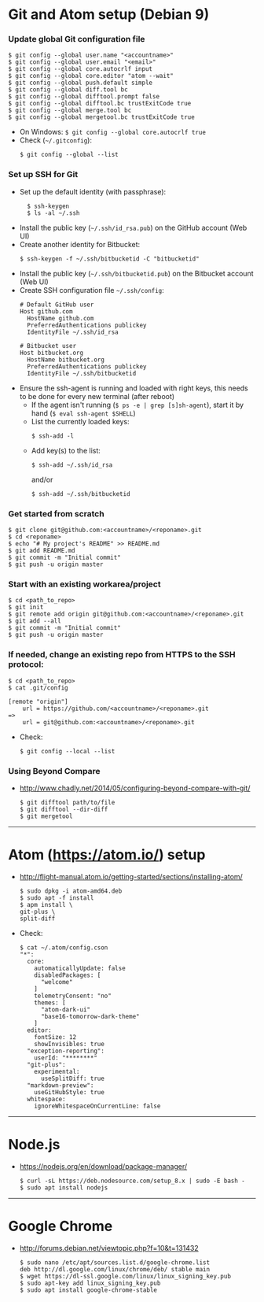 # Git and Atom setup (Debian 9)

### Update global Git configuration file
```
$ git config --global user.name "<accountname>"
$ git config --global user.email "<email>"
$ git config --global core.autocrlf input
$ git config --global core.editor "atom --wait"
$ git config --global push.default simple
$ git config --global diff.tool bc
$ git config --global difftool.prompt false
$ git config --global difftool.bc trustExitCode true
$ git config --global merge.tool bc
$ git config --global mergetool.bc trustExitCode true
```
* On Windows: `$ git config --global core.autocrlf true`
* Check (`~/.gitconfig`):
  ```
  $ git config --global --list
  ```

### Set up SSH for Git
* Set up the default identity (with passphrase):
  ```
    $ ssh-keygen
    $ ls -al ~/.ssh
  ```
* Install the public key (`~/.ssh/id_rsa.pub`) on the GitHub account (Web UI)
* Create another identity for Bitbucket:
  ```
  $ ssh-keygen -f ~/.ssh/bitbucketid -C "bitbucketid"
  ```
* Install the public key (`~/.ssh/bitbucketid.pub`) on the Bitbucket account (Web UI)
* Create SSH configuration file `~/.ssh/config`:
  ```
  # Default GitHub user
  Host github.com
    HostName github.com
    PreferredAuthentications publickey
    IdentityFile ~/.ssh/id_rsa

  # Bitbucket user
  Host bitbucket.org
    HostName bitbucket.org
    PreferredAuthentications publickey
    IdentityFile ~/.ssh/bitbucketid
  ```
* Ensure the ssh-agent is running and loaded with right keys, this needs to be done for every new terminal (after reboot)
  * If the agent isn't running (`$ ps -e | grep [s]sh-agent`), start it by hand (`$ eval ssh-agent $SHELL`)
  * List the currently loaded keys:
    ```
    $ ssh-add -l
    ```
  * Add key(s) to the list:
    ```
    $ ssh-add ~/.ssh/id_rsa
    ```
    and/or
    ```
    $ ssh-add ~/.ssh/bitbucketid
    ```

### Get started from scratch
```
$ git clone git@github.com:<accountname>/<reponame>.git
$ cd <reponame>
$ echo "# My project's README" >> README.md
$ git add README.md
$ git commit -m "Initial commit"
$ git push -u origin master
```

### Start with an existing workarea/project
```
$ cd <path_to_repo>
$ git init
$ git remote add origin git@github.com:<accountname>/<reponame>.git
$ git add --all
$ git commit -m "Initial commit"
$ git push -u origin master
```

### If needed, change an existing repo from HTTPS to the SSH protocol:
```
$ cd <path_to_repo>
$ cat .git/config

[remote "origin"]
	url = https://github.com/<accountname>/<reponame>.git
=>
	url = git@github.com:<accountname>/<reponame>.git
```
* Check:
  ```
  $ git config --local --list
  ```

### Using Beyond Compare
* http://www.chadly.net/2014/05/configuring-beyond-compare-with-git/
  ```
  $ git difftool path/to/file
  $ git difftool --dir-diff
  $ git mergetool
  ```
---
# Atom (https://atom.io/) setup
* http://flight-manual.atom.io/getting-started/sections/installing-atom/
  ```
  $ sudo dpkg -i atom-amd64.deb
  $ sudo apt -f install
  $ apm install \
  git-plus \
  split-diff
  ```
* Check:
  ```
  $ cat ~/.atom/config.cson
  "*":
    core:
      automaticallyUpdate: false
      disabledPackages: [
        "welcome"
      ]
      telemetryConsent: "no"
      themes: [
        "atom-dark-ui"
        "base16-tomorrow-dark-theme"
      ]
    editor:
      fontSize: 12
      showInvisibles: true
    "exception-reporting":
      userId: "********"
    "git-plus":
      experimental:
        useSplitDiff: true
    "markdown-preview":
      useGitHubStyle: true
    whitespace:
      ignoreWhitespaceOnCurrentLine: false
  ```
---
# Node.js
* https://nodejs.org/en/download/package-manager/
  ```
  $ curl -sL https://deb.nodesource.com/setup_8.x | sudo -E bash -
  $ sudo apt install nodejs
  ```
---
# Google Chrome
* http://forums.debian.net/viewtopic.php?f=10&t=131432
  ```
  $ sudo nano /etc/apt/sources.list.d/google-chrome.list
  deb http://dl.google.com/linux/chrome/deb/ stable main
  $ wget https://dl-ssl.google.com/linux/linux_signing_key.pub
  $ sudo apt-key add linux_signing_key.pub
  $ sudo apt install google-chrome-stable
  ```
